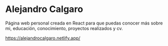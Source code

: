 # Alejandro Calgaro
Página web personal creada en React para que puedas conocer más sobre mi, educación, conocimiento, proyectos realizados y cv.

https://alejandrocalgaro.netlify.app/
